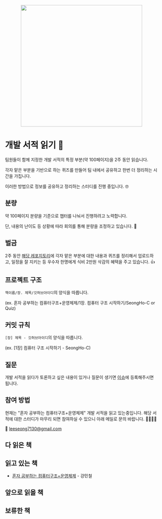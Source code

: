 <!-- logo -->
<div align="center">
  <img src="https://github.com/SeongHo-C/FE-TicketWantIt/assets/83394485/231cfe40-5e98-4fbe-bb31-362b7fedba99" width="400"/>
</div>

# 개발 서적 읽기 🌊

팀원들이 함께 지정한 개발 서적의 특정 부분(약 100페이지)을 2주 동안 읽습니다.

각자 맡은 부분을 기반으로 하는 퀴즈를 만들어 팀 내에서 공유하고 한번 더 정리하는 시간을 가집니다.

이러한 방법으로 정보를 공유하고 정리하는 스터디를 진행 중입니다. 🤓

## 분량

약 100페이지 분량을 기준으로 챕터를 나눠서 진행하려고 노력합니다.

단, 내용의 난이도 등 상황에 따라 회의를 통해 분량을 조정하고 있습니다. 🤝

## 벌금

2주 동안 [해당 레포지토리](https://github.com/SeongHo-C/reading-books-for-programmers)에 각자 맡은 부분에 대한 내용과 퀴즈를 정리해서 업로드하고, 일정을 잘 지키는 등 우수자 한명에게 식비 2만원 삭감의 혜택을 주고 있습니다. 👍

## 프로젝트 구조

`책이름/장. 제목/깃허브아이디`의 양식을 따릅니다.

(ex. 혼자 공부하는 컴퓨터구조+운영체제/1장. 컴퓨터 구조 시작하기/SeongHo-C or Quiz)

## 커밋 규칙

`[장] 제목 - 깃허브아이디`의 양식을 따릅니다.

(ex. [1장] 컴퓨터 구조 시작하기 - SeongHo-C)

## 질문

개발 서적을 읽다가 토론하고 싶은 내용이 있거나 질문이 생기면 [이슈](https://github.com/SeongHo-C/reading-books-for-programmers/issues)에 등록해주시면 됩니다.

## 참여 방법

현재는 "혼자 공부하는 컴퓨터구조+운영체제" 개발 서적을 읽고 있는중입니다. 해당 서적에 대한 스터디가 마무리 되면 참여하실 수 있으니 아래 메일로 문의 바랍니다. 🙋‍♂️🙋‍♀️

📧 leeseong7130@gmail.com

## 다 읽은 책

## 읽고 있는 책

- [혼자 공부하는 컴퓨터구조+운영체제](https://search.shopping.naver.com/book/catalog/33824626625) - 강민철

## 앞으로 읽을 책

## 보류한 책
